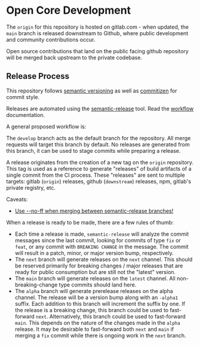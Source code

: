 # Open Core Development

The `origin` for this repository is hosted on gitlab.com - when updated,
the `main` branch is released downstream to Github, where public
development and community contributions occur.

Open source contributions that land on the public facing github
repository will be merged back upstream to the private codebase.

## Release Process

This repository follows [semantic versioning][semver.org] as well as
[commitizen][commitizen] for commit style.

Releases are automated using the [semantic-release][semantic-release]
tool. Read the [workflow][semantic-release-workflow] documentation.

A general proposed workflow is:

The `develop` branch acts as the default branch for the repository. All
merge requests will target this branch by default. No releases are
generated from this branch, it can be used to stage commits while
preparing a release.

A release originates from the creation of a new tag on the `origin`
repository. This tag is used as a reference to generate "releases" of
build artifacts of a single commit from the CI process. These "releases"
are sent to multiple targets: gitlab (`origin`) releases, github
(`downstream`) releases, npm, gitlab's private registry, etc.

Caveats:

- [Use --no-ff when merging between semantic-release branches!](https://github.com/semantic-release/git#merging-between-semantic-release-branches)

When a release is ready to be made, there are a few rules of thumb:

- Each time a release is made, `semantic-release` will analyze the
  commit messages since the last commit, looking for commits of type
  `fix` or `feat`, or any commit with `BREAKING CHANGE` in the message.
  The commit will result in a patch, minor, or major version bump,
  respectively.
- The `next` branch will generate releases on the `next` channel. This
  should be reserved primarily for breaking changes / major releases
  that are ready for public consumption but are still not the "latest"
  version.
- The `main` branch will generate releases on the `latest` channel. All
  non-breaking-change type commits should land here.
- The `alpha` branch will generate prerelease releases on the alpha
  channel. The release will be a version bump along with an `-alpha1`
  suffix. Each addition to this branch will increment the suffix by one.
  If the release is a breaking change, this branch could be used to
  fast-forward `next`. Alternatively, this branch could be used to
  fast-forward `main`. This depends on the nature of the changes made in
  the `alpha` release. It may be desirable to fast-forward both `next`
  and `main` if merging a `fix` commit while there is ongoing work in
  the `next` branch.

[commitizen]: https://commitizen-tools.github.io/commitizen/
[semantic-release-workflow]: https://github.com/semantic-release/semantic-release/blob/master/docs/usage/workflow-configuration.md
[semantic-release]: https://github.com/semantic-release/semantic-release
[semver.org]: https://semver.org
